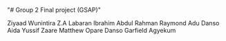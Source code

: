 "# Group 2 Final project (GSAP)" 

Ziyaad Wunintira Z.A Labaran
Ibrahim Abdul Rahman
Raymond Adu Danso
Aida Yussif Zaare
Matthew Opare Danso
Garfield Agyekum
